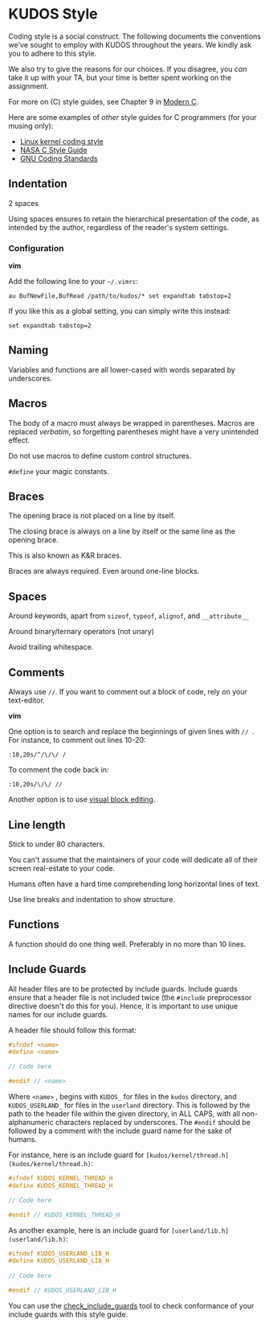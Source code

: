 # KUDOS Style

Coding style is a social construct. The following documents the conventions
we've sought to employ with KUDOS throughout the years. We kindly ask you to
adhere to this style.

We also try to give the reasons for our choices. If you disagree, you *can*
take it up with your TA, but your time is better spent working on the
assignment.

For more on (C) style guides, see Chapter 9 in [Modern
C](http://icube-icps.unistra.fr/index.php/File:ModernC.pdf).

Here are some examples of *other* style guides for C programmers (for your
musing only):

* [Linux kernel coding style](https://www.kernel.org/doc/Documentation/CodingStyle)
* [NASA C Style Guide](http://homepages.inf.ed.ac.uk/dts/pm/Papers/nasa-c-style.pdf)
* [GNU Coding Standards](https://www.gnu.org/prep/standards/standards.html)


## Indentation

2 spaces

Using spaces ensures to retain the hierarchical presentation of the code, as
intended by the author, regardless of the reader's system settings.


### Configuration

**vim**

Add the following line to your `~/.vimrc`:

```vim
au BufNewFile,BufRead /path/to/kudos/* set expandtab tabstop=2
```

If you like this as a global setting, you can simply write this instead:

```vim
set expandtab tabstop=2
```


## Naming

Variables and functions are all lower-cased with words separated by underscores.


## Macros

The body of a macro must always be wrapped in parentheses. Macros are replaced
*verbatim*, so forgetting parentheses might have a very unintended effect.

Do not use macros to define custom control structures.

`#define` your magic constants.


## Braces

The opening brace is not placed on a line by itself.

The closing brace is always on a line by itself or the same line as the opening brace.

This is also known as K&R braces.

Braces are always required. Even around one-line blocks.

## Spaces

Around keywords, apart from `sizeof`, `typeof`, `alignof`, and `__attribute__`

Around binary/ternary operators (not unary)

Avoid trailing whitespace.

## Comments

Always use `//`. If you want to comment out a block of code, rely on your text-editor.

**vim**

One option is to search and replace the beginnings of given lines with `// `.
For instance, to comment out lines 10-20:

```vim
:10,20s/^/\/\/ /
```

To comment the code back in:

```vim
:10,20s/\/\/ //
```

Another option is to use [visual block
editing](https://mkrmr.wordpress.com/2010/05/14/vim-tip-visual-block-editing/).


## Line length

Stick to under 80 characters.

You can't assume that the maintainers of your code will dedicate all of their
screen real-estate to your code.

Humans often have a hard time comprehending long horizontal lines of text.

Use line breaks and indentation to show structure.

## Functions

A function should do one thing well. Preferably in no more than 10 lines.


## Include Guards

All header files are to be protected by include guards. Include guards ensure
that a header file is not included twice (the `#include` preprocessor directive
doesn't do this for you). Hence, it is important to use unique names for our
include guards.

A header file should follow this format:

```C
#ifndef <name>
#define <name>

// Code here

#endif // <name>
```

Where `<name>` , begins with `KUDOS_` for files in the `kudos` directory, and
`KUDOS_USERLAND_` for files in the `userland` directory. This is followed by
the path to the header file within the given directory, in ALL CAPS, with all
non-alphanumeric characters replaced by underscores. The `#endif` should be
followed by a comment with the include guard name for the sake of humans.

For instance, here is an include guard for
`[kudos/kernel/thread.h](kudos/kernel/thread.h)`:

```C
#ifndef KUDOS_KERNEL_THREAD_H
#define KUDOS_KERNEL_THREAD_H

// Code here

#endif // KUDOS_KERNEL_THREAD_H
```

As another example, here is an include guard for
`[userland/lib.h](userland/lib.h)`:

```C
#ifndef KUDOS_USERLAND_LIB_H
#define KUDOS_USERLAND_LIB_H
  
// Code here

#endif // KUDOS_USERLAND_LIB_H
```

You can use the [check_include_guards](tools/check_include_guards.py) tool to
check conformance of your include guards with this style guide.
